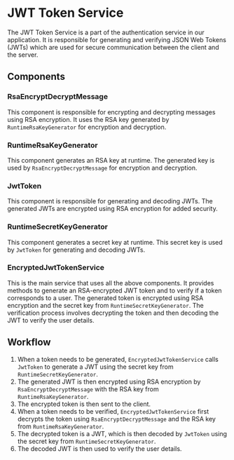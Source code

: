 # JWT Token Service

The JWT Token Service is a part of the authentication service in our application. It is responsible for generating and verifying JSON Web Tokens (JWTs) which are used for secure communication between the client and the server.

## Components

### RsaEncryptDecryptMessage

This component is responsible for encrypting and decrypting messages using RSA encryption. It uses the RSA key generated by `RuntimeRsaKeyGenerator` for encryption and decryption.

### RuntimeRsaKeyGenerator

This component generates an RSA key at runtime. The generated key is used by `RsaEncryptDecryptMessage` for encryption and decryption.

### JwtToken

This component is responsible for generating and decoding JWTs. The generated JWTs are encrypted using RSA encryption for added security.

### RuntimeSecretKeyGenerator

This component generates a secret key at runtime. This secret key is used by `JwtToken` for generating and decoding JWTs.

### EncryptedJwtTokenService

This is the main service that uses all the above components. It provides methods to generate an RSA-encrypted JWT token and to verify if a token corresponds to a user. The generated token is encrypted using RSA encryption and the secret key from `RuntimeSecretKeyGenerator`. The verification process involves decrypting the token and then decoding the JWT to verify the user details.

## Workflow

1. When a token needs to be generated, `EncryptedJwtTokenService` calls `JwtToken` to generate a JWT using the secret key from `RuntimeSecretKeyGenerator`.
2. The generated JWT is then encrypted using RSA encryption by `RsaEncryptDecryptMessage` with the RSA key from `RuntimeRsaKeyGenerator`.
3. The encrypted token is then sent to the client.
4. When a token needs to be verified, `EncryptedJwtTokenService` first decrypts the token using `RsaEncryptDecryptMessage` and the RSA key from `RuntimeRsaKeyGenerator`.
5. The decrypted token is a JWT, which is then decoded by `JwtToken` using the secret key from `RuntimeSecretKeyGenerator`.
6. The decoded JWT is then used to verify the user details.